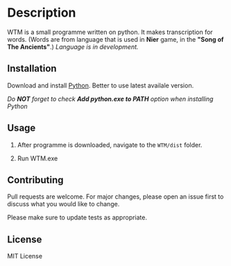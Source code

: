 # Description

WTM is a small programme written on python. It makes transcription for words.
(Words are from language that is used in **Nier** game, in the **"Song of The Ancients"**.)
*Language is in development.*

## Installation

Download and install [Python](https://www.python.org/downloads/).
Better to use latest availale version.

*Do **NOT** forget to check **Add python.exe to PATH** option when installing Python*

## Usage

1. After programme is downloaded, navigate to the ```WTM/dist``` folder.

2. Run WTM.exe

## Contributing

Pull requests are welcome. For major changes, please open an issue first
to discuss what you would like to change.

Please make sure to update tests as appropriate.

## License

MIT License
